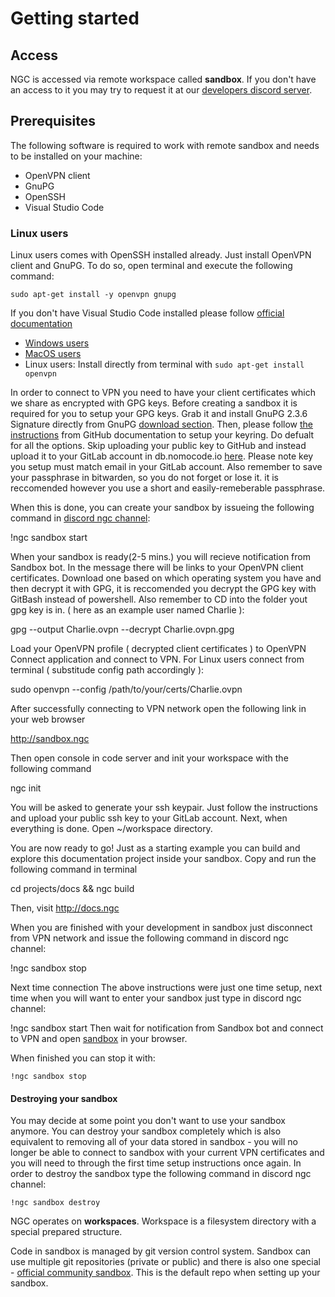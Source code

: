 # Getting started

## Access

NGC is accessed via remote workspace called **sandbox**. If you don't have an access to it you may try to request it at our  [developers discord server](https://discord.gg/CJYHdKCp).

## Prerequisites

The following software is required to work with remote sandbox and needs to be installed on your machine:

- OpenVPN client
- GnuPG
- OpenSSH
- Visual Studio Code

### Linux users

Linux users comes with OpenSSH installed already. Just install OpenVPN client and GnuPG. To do so, open terminal and execute the following command:

```sudo apt-get install -y openvpn gnupg```

If you don't have Visual Studio Code installed please follow [official documentation](https://code.visualstudio.com/docs/setup/linux)


- [Windows users](https://openvpn.net/client-connect-vpn-for-windows/)
- [MacOS users](https://openvpn.net/client-connect-vpn-for-mac-os/)
- Linux users: Install directly from terminal with
  ```sudo apt-get install openvpn```


In order to connect to VPN you need to have your client certificates which we share as encrypted with GPG keys. Before creating a sandbox 
it is required for you to setup your GPG keys. Grab it and install GnuPG 2.3.6 Signature directly from GnuPG <a href="https://gnupg.org/download/">download section</a>. 
Then, please follow <a href="https://docs.github.com/en/authentication/managing-commit-signature-verification/generating-a-new-gpg-key">the instructions</a> 
from GitHub documentation to setup your keyring. Do defualt for all the options. Skip uploading your public key to GitHub and instead upload it to your GitLab account in 
db.nomocode.io <a href="https://db.nomocode.io/-/profile/gpg_keys">here</a>. Please note key you setup must match email in your GitLab account. Also remember to save your passphrase in bitwarden, so you do not forget or lose it. it is reccomended however you use a short and easily-remeberable passphrase.


When this is done, you can create your sandbox by issueing the following command in <a href="https://discord.com/channels/836980618239803434/839980384627982377">discord ngc channel</a>:

!ngc sandbox start

When your sandbox is ready(2-5 mins.) you will recieve notification from Sandbox bot. In the message there will be links to your OpenVPN client certificates. Download one based on 
which operating system you have and then decrypt it with GPG, it is reccomended you decrypt the GPG key with GitBash instead of powershell. Also remember to CD into the folder yout gpg key is in. ( here as an example user named Charlie ):

gpg --output Charlie.ovpn --decrypt Charlie.ovpn.gpg

Load your OpenVPN profile ( decrypted client certificates ) to OpenVPN Connect application and connect to VPN. For Linux users connect 
from terminal ( substitude config path accordingly ):

sudo openvpn --config /path/to/your/certs/Charlie.ovpn

After successfully connecting to VPN network open the following link in your web browser

<a href="http://sandbox.ngc">http://sandbox.ngc</a>

Then open console in code server and init your workspace with the following command

ngc init

You will be asked to generate your ssh keypair. Just follow the instructions and upload your public ssh key to your GitLab account. 
Next, when everything is done. Open ~/workspace directory.

You are now ready to go! Just as a starting example you can build and explore this documentation project inside your sandbox.
Copy and run the following command in terminal

cd projects/docs && ngc build

Then, visit <a href="http://docs.ngc">http://docs.ngc</a>

When you are finished with your development in sandbox just disconnect from VPN network and issue the following command in discord ngc channel:

!ngc sandbox stop

Next time connection
The above instructions were just one time setup, next time when you will want to enter your sandbox just type in discord ngc channel:

!ngc sandbox start
Then wait for notification from Sandbox bot and connect to VPN and open <a href="http://sandbox.ngc">sandbox</a> in your browser.
<p>When finished you can stop it with:</p>
<code>!ngc sandbox stop</code>
<h4>Destroying your sandbox</h4>
<p>
You may decide at some point you don't want to use your sandbox anymore. You can destroy your sandbox completely which is also equivalent to 
removing all of your data stored in sandbox - you will no longer be able to connect to sandbox with your current VPN certificates and you will 
need to through the first time setup instructions once again. In order to destroy the sandbox type the following command in discord ngc channel:
</p>
<code>!ngc sandbox destroy</code>

 
NGC operates on **workspaces**. Workspace is a filesystem directory with a special prepared structure.

Code in sandbox is managed by git version control system. Sandbox can use multiple git repositories (private or public) and there is also one special - <a href="https://db.nomocode.io/community/sandbox">official community sandbox</a>.
This is the default repo when setting up your sandbox. 